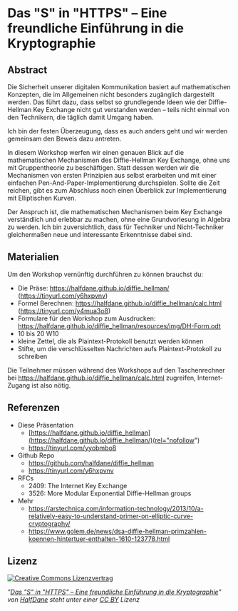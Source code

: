 # Das "S" in "HTTPS" – Eine freundliche Einführung in die Kryptographie
## Abstract
Die Sicherheit unserer digitalen Kommunikation basiert auf mathematischen Konzepten, 
die im Allgemeinen nicht besonders zugänglich dargestellt werden. 
Das führt dazu, dass selbst so grundlegende Ideen wie der Diffie-Hellman Key Exchange nicht gut verstanden werden – 
teils nicht einmal von den Technikern, die täglich damit Umgang haben. 

Ich bin der festen Überzeugung, dass es auch anders geht und wir werden gemeinsam den Beweis dazu antreten.

In diesem Workshop werfen wir einen genauen Blick auf die mathematischen Mechanismen des Diffie-Hellman Key Exchange, 
ohne uns mit Gruppentheorie zu beschäftigen. 
Statt dessen werden wir die Mechanismen von ersten Prinzipien aus selbst erarbeiten und mit einer einfachen 
Pen-And-Paper-Implementierung durchspielen. 
Sollte die Zeit reichen, gibt es zum Abschluss noch einen Überblick zur Implementierung mit Elliptischen Kurven.

Der Anspruch ist, die mathematischen Mechanismen beim Key Exchange verständlich und erlebbar zu machen, 
ohne eine Grundvorlesung in Algebra zu werden. 
Ich bin zuversichtlich, dass für Techniker und Nicht-Techniker gleichermaßen neue und interessante Erkenntnisse dabei sind.

## Materialien
Um den Workshop vernünftig durchführen zu können brauchst du:

- Die Präse: https://halfdane.github.io/diffie_hellman/ (https://tinyurl.com/y6hxpvnv)
- Formel Berechnen: https://halfdane.github.io/diffie_hellman/calc.html (https://tinyurl.com/y4mua3o8)
- Formulare für den Workshop zum Ausdrucken: https://halfdane.github.io/diffie_hellman/resources/img/DH-Form.odt
- 10 bis 20 W10
- kleine Zettel, die als Plaintext-Protokoll benutzt werden können
- Stifte, um die verschlüsselten Nachrichten aufs Plaintext-Protokoll zu schreiben

Die Teilnehmer müssen während des Workshops auf den Taschenrechner bei https://halfdane.github.io/diffie_hellman/calc.html zugreifen, Internet-Zugang ist also nötig.

## Referenzen

- Diese Präsentation
  - [https://halfdane.github.io/diffie_hellman](https://halfdane.github.io/diffie_hellman/)(rel="nofollow")
  - https://tinyurl.com/yyobmbo8
- Github Repo
  - https://github.com/halfdane/diffie_hellman
  - https://tinyurl.com/y6hxpvnv
- RFCs
  - 2409: The Internet Key Exchange
  - 3526: More Modular Exponential Diffie-Hellman groups
- Mehr
  - https://arstechnica.com/information-technology/2013/10/a-relatively-easy-to-understand-primer-on-elliptic-curve-cryptography/
  - https://www.golem.de/news/dsa-diffie-hellman-primzahlen-koennen-hintertuer-enthalten-1610-123778.html

## Lizenz

[![Creative Commons Lizenzvertrag](https://i.creativecommons.org/l/by/4.0/88x31.png "Creative Commons Lizenzvertrag")
](http://creativecommons.org/licenses/by/4.0/)

*"[Das "S" in "HTTPS" – Eine freundliche Einführung in die Kryptographie](https://github.com/halfdane/diffie_hellman)" 
von [HalfDane](https://github.com/halfdane) steht unter einer [CC BY](https://creativecommons.org/licenses/by/4.0/) Lizenz*

